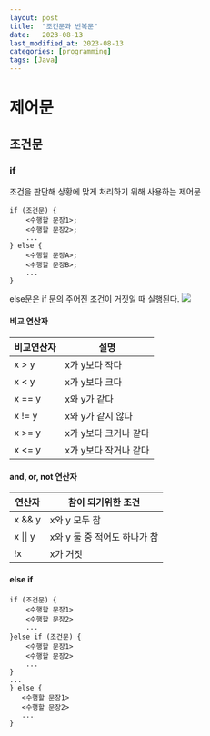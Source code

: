 ```yaml
---
layout: post
title:  "조건문과 반복문"
date:   2023-08-13
last_modified_at: 2023-08-13
categories: [programming]
tags: [Java]
---
```

# 제어문
## 조건문
### if
조건을 판단해 상황에 맞게 처리하기 위해 사용하는 제어문
```
if (조건문) {
    <수행할 문장1>;
    <수행할 문장2>;
    ...
} else {
    <수행할 문장A>;
    <수행할 문장B>;
    ...
}
```
else문은 if 문의 주어진 조건이 거짓일 때 실행된다.
![](https://wikidocs.net/images/page/211/04-01_if2.png)
#### 비교 연산자
| 비교연산자 | 설명                  |
|------------|-----------------------|
| x > y      | x가 y보다 작다        |
| x < y      | x가 y보다 크다        |
| x == y     | x와 y가 같다          |
| x  != y    | x와 y가 같지 않다     |
| x >= y     | x가 y보다 크거나 같다 |
| x <=  y    | x가 y보다 작거나 같다 |
#### and, or, not 연산자
| 연산자   | 참이 되기위한 조건           |
|----------|------------------------------|
| x && y   | x와 y 모두 참                |
| x \|\| y | x와 y 둘 중 적어도 하나가 참 |
| !x       | x가 거짓                     |
#### else if
```
if (조건문) {
    <수행할 문장1> 
    <수행할 문장2>
    ...
}else if (조건문) {
    <수행할 문장1>
    <수행할 문장2>
    ...
}
...
} else {
   <수행할 문장1>
   <수행할 문장2>
   ... 
}
```
